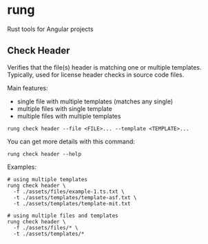 # rung

Rust tools for Angular projects

## Check Header

Verifies that the file(s) header is matching one or multiple templates.
Typically, used for license header checks in source code files.

Main features:

- single file with multiple templates (matches any single)
- multiple files with single template 
- multiple files with multiple templates

```shell
rung check header --file <FILE>... --template <TEMPLATE>...
```

You can get more details with this command:

```shell
rung check header --help
```

Examples:

```shell
# using multiple templates
rung check header \
  -f ./assets/files/example-1.ts.txt \
  -t ./assets/templates/template-asf.txt \ 
  -t ./assets/templates/template-mit.txt
  
# using multiple files and templates
rung check header \
  -f ./assets/files/* \
  -t ./assets/templates/*
```
